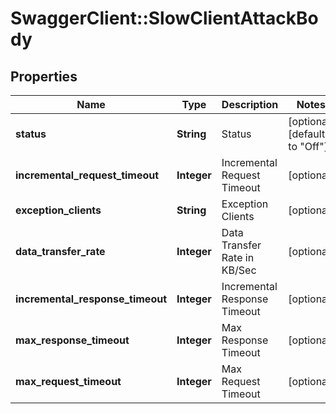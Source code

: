 # SwaggerClient::SlowClientAttackBody

## Properties
Name | Type | Description | Notes
------------ | ------------- | ------------- | -------------
**status** | **String** | Status | [optional] [default to &quot;Off&quot;]
**incremental_request_timeout** | **Integer** | Incremental Request Timeout | [optional] 
**exception_clients** | **String** | Exception Clients | [optional] 
**data_transfer_rate** | **Integer** | Data Transfer Rate in KB/Sec | [optional] 
**incremental_response_timeout** | **Integer** | Incremental Response Timeout | [optional] 
**max_response_timeout** | **Integer** | Max Response Timeout | [optional] 
**max_request_timeout** | **Integer** | Max Request Timeout | [optional] 



